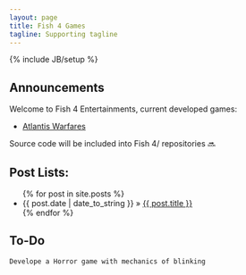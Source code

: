 ```yaml
---
layout: page
title: Fish 4 Games
tagline: Supporting tagline
---
```

{% include JB/setup %}

## Announcements

Welcome to Fish 4 Entertainments, current developed games:

* [Atlantis Warfares](https://mega.co.nz/#!WhBHEBLC!H_6OkxCyX57_aJEAHfznKAeQsvBurIC4hM9zb3gp2iU)

Source code will be included into Fish 4/ repositories :soon:  

## Post Lists:

<ul class="posts">
  {% for post in site.posts %}
    <li><span>{{ post.date | date_to_string }}</span> &raquo; <a href="{{ BASE_PATH }}{{ post.url }}">{{ post.title }}</a></li>
  {% endfor %}
</ul>

## To-Do

    Develope a Horror game with mechanics of blinking